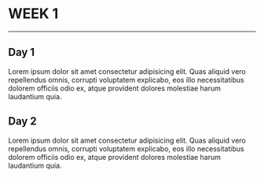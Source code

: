 # WEEK 1

---

## Day 1

Lorem ipsum dolor sit amet consectetur adipisicing elit. Quas aliquid vero repellendus omnis, corrupti voluptatem explicabo, eos illo necessitatibus dolorem officiis odio ex, atque provident dolores molestiae harum laudantium quia.

## Day 2

Lorem ipsum dolor sit amet consectetur adipisicing elit. Quas aliquid vero repellendus omnis, corrupti voluptatem explicabo, eos illo necessitatibus dolorem officiis odio ex, atque provident dolores molestiae harum laudantium quia.
